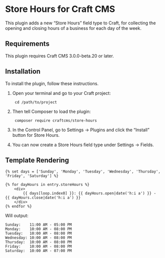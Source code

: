 Store Hours for Craft CMS
===================

This plugin adds a new “Store Hours” field type to Craft, for collecting the opening and closing hours of a business for each day of the week.

## Requirements

This plugin requires Craft CMS 3.0.0-beta.20 or later.


## Installation

To install the plugin, follow these instructions.

1. Open your terminal and go to your Craft project:

        cd /path/to/project

2. Then tell Composer to load the plugin:

        composer require craftcms/store-hours

3. In the Control Panel, go to Settings → Plugins and click the “Install” button for Store Hours.

4. You can now create a Store Hours field type under Settings → Fields.


## Template Rendering

```
{% set days = ['Sunday', 'Monday', 'Tuesday', 'Wednesday', 'Thursday', 'Friday', 'Saturday'] %}

{% for dayHours in entry.storeHours %}
    <div>
        {{ days[loop.index0] }}: {{ dayHours.open|date('h:i a') }} - {{ dayHours.close|date('h:i a') }}
    </div>
{% endfor %}
```

Will output:

```
Sunday:    11:00 AM - 05:00 PM
Monday:    10:00 AM - 08:00 PM
Tuesday:   10:00 AM - 08:00 PM
Wednesday: 10:00 AM - 08:00 PM
Thursday:  10:00 AM - 08:00 PM
Friday:    10:00 AM - 08:00 PM
Saturday:  10:00 AM - 07:00 PM
```
